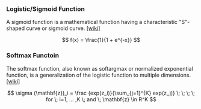 ### Logistic/Sigmoid Function
A sigmoid function is a mathematical function having a characteristic "S"-shaped curve or sigmoid curve. [[wiki]](https://en.wikipedia.org/wiki/Sigmoid_function)

$$
f(x) = \frac{1}{1 + e^{-x}}
$$

### Softmax Functoin
The softmax function, also known as softargmax or normalized exponential function, is a generalization of the logistic function to multiple dimensions. [[wiki]](https://en.wikipedia.org/wiki/Softmax_function)

$$
\sigma (\mathbf{z})_i = \frac {exp(z_i)}{\sum_{j=1}^{K} exp(z_j)} \; \; \; \; for  \; i=1, ... ,K  \; and  \; \mathbf{z} \in R^K
$$
